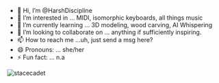 - 👋 Hi, I’m @HarshDiscipline
- 👀 I’m interested in ... MIDI, isomorphic keyboards, all things music
- 🌱 I’m currently learning ... 3D modeling, wood carving, AI Whispering
- 💞️ I’m looking to collaborate on ... anything if sufficiently inspiring.
- 📫 How to reach me ...uh, just send a msg here?
- 😄 Pronouns: ... she/her
- ⚡ Fun fact: ... n.a

<!---
HarshDiscipline/HarshDiscipline is a ✨ special(????) ✨ repository because its `README.md` (this file) appears on your GitHub profile.
You can click the Preview link to take a look at your changes.
--->
![stacecadet](https://github.com/HarshDiscipline/HarshDiscipline/assets/159744616/de045e9d-fd2a-415f-a686-35b48edbe6aa)
